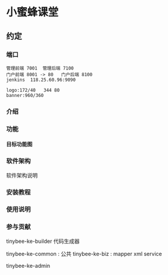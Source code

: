 # 小蜜蜂课堂


## 约定
### 端口
    管理前端 7001  管理后端 7100
    门户前端 8001 -> 80   门户后端 8100
    jenkins  118.25.60.96:9090
    
    logo:172/40   344 80
    banner:960/360

### 介绍

### 功能
#### 目标功能图
   
### 软件架构
软件架构说明


### 安装教程


### 使用说明


### 参与贡献

tinybee-ke-builder 代码生成器 

tinybee-ke-common : 公共
tinybee-ke-biz  : mapper xml service

tinybee-ke-admin

